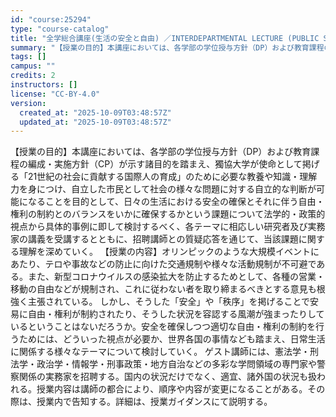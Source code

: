 ```yaml
---
id: "course:25294"
type: "course-catalog"
title: "全学総合講座(生活の安全と自由) ／INTERDEPARTMENTAL LECTURE (PUBLIC SAFETY AND CIVIL RIGHTS IN DAILY LIFE)"
summary: "【授業の目的】本講座においては、各学部の学位授与方針（DP）および教育課程の編成・実施方針（CP）が示す諸目的を踏まえ、獨協大学が使命として掲げる「21世紀の社会に貢献する国際人の育成」のために必要な教養や知識・理解力を身につけ、自立した市…"
tags: []
campus: ""
credits: 2
instructors: []
license: "CC-BY-4.0"
version:
  created_at: "2025-10-09T03:48:57Z"
  updated_at: "2025-10-09T03:48:57Z"
---
```

【授業の目的】本講座においては、各学部の学位授与方針（DP）および教育課程の編成・実施方針（CP）が示す諸目的を踏まえ、獨協大学が使命として掲げる「21世紀の社会に貢献する国際人の育成」のために必要な教養や知識・理解力を身につけ、自立した市民として社会の様々な問題に対する自立的な判断が可能になることを目的として、日々の生活における安全の確保とそれに伴う自由・権利の制約とのバランスをいかに確保するかという課題について法学的・政策的視点から具体的事例に即して検討するべく、各テーマに相応しい研究者及び実務家の講義を受講するとともに、招聘講師との質疑応答を通じて、当該課題に関する理解を深めていく。 【授業の内容】オリンピックのような大規模イベントにあたり、テロや事故などの防止に向けた交通規制や様々な活動規制が不可避である。また、新型コロナウイルスの感染拡大を防止するためとして、各種の営業・移動の自由などが規制され、これに従わない者を取り締まるべきとする意見も根強く主張されている。 しかし、そうした「安全」や「秩序」を掲げることで安易に自由・権利が制約されたり、そうした状況を容認する風潮が強まったりしているということはないだろうか。安全を確保しつつ適切な自由・権利の制約を行うためには、どういった視点が必要か、世界各国の事情なども踏まえ、日常生活に関係する様々なテーマについて検討していく。 ゲスト講師には、憲法学・刑法学・政治学・情報学・刑事政策・地方自治などの多彩な学問領域の専門家や警察関係の実務家を招聘する。国内の状況だけでなく、適宜、諸外国の状況も扱われる。授業内容は講師の都合により、順序や内容が変更になることがある。その際は、授業内で告知する。詳細は、授業ガイダンスにて説明する。
